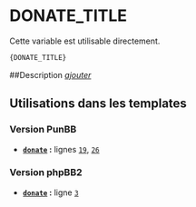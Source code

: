 # DONATE_TITLE


Cette variable est utilisable directement.

```html
{DONATE_TITLE}
```

##Description
[*ajouter*](https://fa-tvars.appspot.com/var/DONATE_TITLE)

## Utilisations dans les templates

### Version PunBB
* __[`donate`](../tpl/var/punbb/donate.md#readme) :__ lignes [`19`](../tpl/src/punbb/donate.tpl#L19), [`26`](../tpl/src/punbb/donate.tpl#L26)

### Version phpBB2
* __[`donate`](../tpl/var/subsilver/donate.md#readme) :__ ligne [`3`](../tpl/src/subsilver/donate.tpl#L3)